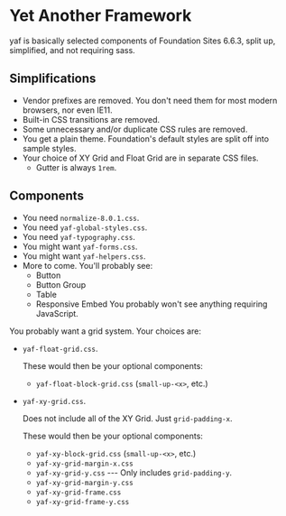 # Yet Another Framework

yaf is basically selected components of Foundation Sites 6.6.3, split
up, simplified, and not requiring sass.

## Simplifications

-   Vendor prefixes are removed.  You don't need them for most modern browsers, nor even IE11.
-   Built-in CSS transitions are removed.
-   Some unnecessary and/or duplicate CSS rules are removed.
-   You get a plain theme.  Foundation's default styles are split off into sample styles.
-   Your choice of XY Grid and Float Grid are in separate CSS files.
    -   Gutter is always `1rem`.

## Components

-   You need `normalize-8.0.1.css`.
-   You need `yaf-global-styles.css`.
-   You need `yaf-typography.css`.
-   You might want `yaf-forms.css`.
-   You might want `yaf-helpers.css`.
-   More to come.  You'll probably see:
    -   Button
    -   Button Group
    -   Table
    -   Responsive Embed
    You probably won't see anything requiring JavaScript.

You probably want a grid system.  Your choices are:

-   `yaf-float-grid.css`.

    These would then be your optional components:
    -   `yaf-float-block-grid.css` (`small-up-<x>`, etc.)

-   `yaf-xy-grid.css`.

    Does not include all of the XY Grid.  Just `grid-padding-x`.

    These would then be your optional components:
    -   `yaf-xy-block-grid.css` (`small-up-<x>`, etc.)
    -   `yaf-xy-grid-margin-x.css`
    -   `yaf-xy-grid-y.css` --- Only includes `grid-padding-y`.
    -   `yaf-xy-grid-margin-y.css`
    -   `yaf-xy-grid-frame.css`
    -   `yaf-xy-grid-frame-y.css`
